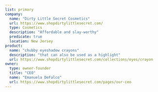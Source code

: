```yaml
---
list: primary
company:
  name: "Dirty Little Secret Cosmetics"
  url: https://www.shopdirtylittlesecret.com/
  type: Cosmetics
  description: "Affordable and slay-worthy"
  predicate: true
  location: New Jersey
product:
  name: "chubby eyeshadow crayons"
  description: "that can also be used as a highlight"
  url: https://www.shopdirtylittlesecret.com/collections/eyes/crayon
owner:
  type: owner-founder
  title: "CEO"
  name: "Emanuela DeFalco"
  url: https://www.shopdirtylittlesecret.com/pages/our-ceo
---
```

